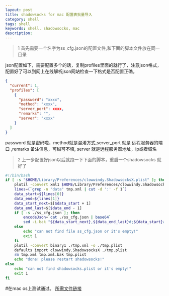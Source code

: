 ```yaml
---
layout: post
title: shadowsocks for mac 配置表批量导入
category: shell 
tags: shell
keywords: shell, shadowsocks, mac
description:
---
```

>1 首先需要一个名字为ss_cfg.json的配置文件,和下面的脚本文件放在同一目录

json配置如下，需要配置多个的话，复制profiles里面的就行了，注意json格式，配置好了可以到网上在线解析json网站检查一下格式是否配置正确。

```json
{
  "current": 1,
  "profiles": [
    {
      "password": "xxxx",
      "method": "xxxx", 
      "server_port": xxxx,
      "remarks": "",
      "server": "xxxx"
    }
  ]
}
```
password 就是密码啦，method就是混淆方式,server_port 就是 远程服务器的端口 ,remarks 备注信息，可甜可不填, server 就是远程服务器地址，ip或者域名


>2 上一步配置好json以后就跑一下下面的脚本，重启一个shadowsocks 就好了

```bash
#!/bin/bash
if [ -s "$HOME/Library/Preferences/clowwindy.ShadowsocksX.plist" ]; then
    plutil -convert xml1 $HOME/Library/Preferences/clowwindy.ShadowsocksX.plist -o tmp.xml
    lines=(`grep -n "data" tmp.xml | cut -d ':' -f 1`)
    data_start=${lines[0]}
    data_end=${lines[1]}
    data_start_next=$[$data_start + 1]
    data_end_last=$[$data_end - 1]
    if [ -s ./ss_cfg.json ]; then
        encodeJson=`cat ./ss_cfg.json | base64`
        sed -i.bak "${data_start_next},${data_end_last}d;${data_start}a\\$encodeJson" ./tmp.xml
    else
        echo "can not find file ss_cfg.json or it's empty!"
        exit 1
    fi
    plutil -convert binary1 ./tmp.xml -o ./tmp.plist
    defaults import clowwindy.ShadowsocksX ./tmp.plist
    rm tmp.xml tmp.xml.bak tmp.plist
    echo "done! please restart shadowsocks!"
else
    echo "can not find shadowsocks.plist or it's empty!"
    exit 1
fi

```

#在mac os上测试通过。 [所需文件链接](https://github.com/zinbers/shadowsocks_profiles)

